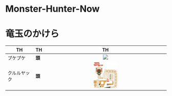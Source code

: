 # Monster-Hunter-Now
# 竜玉のかけら
| TH | TH | TH |
| ---- | ---- | :----: |
| プケプケ | **頭** | <img src="/articles/MonsterHunterNow/g-jagr.png" width="20%">|
| クルルヤック | **頭** | <img src="../../articles/MonsterHunterNow/kulu.png" width="20%"> |
